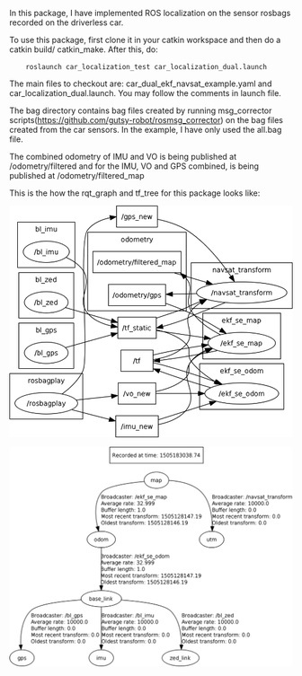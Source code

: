 In this package, I have implemented ROS localization on the sensor rosbags recorded on the driverless car.

To use this package, first clone it in your catkin workspace and then do a catkin build/ catkin_make.
After this, do:

		roslaunch car_localization_test car_localization_dual.launch


The main files to checkout are: car_dual_ekf_navsat_example.yaml  and car_localization_dual.launch. You may follow the comments in launch file.

The bag directory contains bag files created by running msg_corrector scripts(https://github.com/gutsy-robot/rosmsg_corrector) on the bag files created from the car sensors. In the example, I have only used the all.bag file.

The combined odometry of IMU and VO is being published at /odometry/filtered and for the IMU, VO and GPS combined, is being published at /odometry/filtered_map 


This is the how the rqt_graph and tf_tree for this package looks like:


![Alt text](resources/rosgraph.png) 

![Alt text](resources/frames.png)